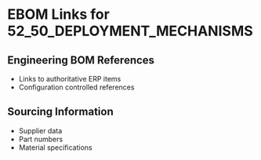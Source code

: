 # EBOM Links for 52_50_DEPLOYMENT_MECHANISMS

## Engineering BOM References
- Links to authoritative ERP items
- Configuration controlled references

## Sourcing Information
- Supplier data
- Part numbers
- Material specifications
